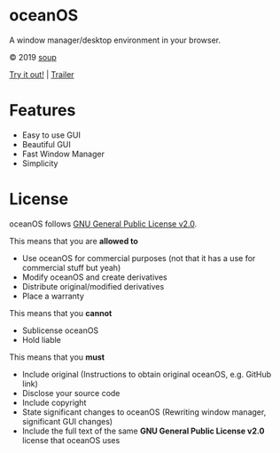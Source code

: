 # oceanOS
A window manager/desktop environment in your browser.

© 2019 [soup](https://www.youtube.com/channel/UCK3sTrOaVuGHqsXJcWjceLw)

[Try it out!](https://soupy-developer.github.io/oceanOS/index.html) | [Trailer](https://www.youtube.com/watch?v=BrLeCAFD4bo)
# Features
* Easy to use GUI
* Beautiful GUI
* Fast Window Manager
* Simplicity
# License
oceanOS follows [GNU General Public License v2.0](https://tldrlegal.com/license/gnu-general-public-license-v2).

This means that you are **allowed to**
* Use oceanOS for commercial purposes (not that it has a use for commercial stuff but yeah)
* Modify oceanOS and create derivatives
* Distribute original/modified derivatives
* Place a warranty

This means that you **cannot**
* Sublicense oceanOS
* Hold liable

This means that you **must**
* Include original (Instructions to obtain original oceanOS, e.g. GitHub link)
* Disclose your source code
* Include copyright
* State significant changes to oceanOS (Rewriting window manager, significant GUI changes)
* Include the full text of the same **GNU General Public License v2.0** license that oceanOS uses
